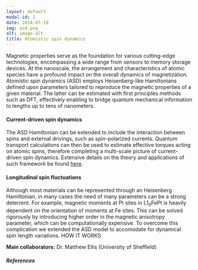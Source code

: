 ```yaml
---
layout: default
modal-id: 1
date: 2014-07-18
img: asd.png
alt: image-alt
title: Atomistic spin dynamics
---
```

 Magnetic properties serve as the foundation for various cutting-edge technologies, encompassing a wide range from sensors to memory storage devices. At the nanoscale, the arrangement and characteristics of atomic species have a profound impact on the overall dynamics of magnetization. Atomistic spin dynamics (ASD) employs Heisenberg-like Hamiltonians defined upon parameters tailored to reproduce the magnetic properties of a given material. The latter can be estimated with first principles methods such as DFT, effectively enabling to bridge quantum mechanical information to lengths up to tens of nanometers.

<h4 style='text-transform: none;'>Current-driven spin dynamics</h4>
The ASD Hamiltonian can be extended to include the interaction between spins and external drivings, such as spin-polarized currents. Quantum transport calculations can then be used to estimate effective torques acting on atomic spins, therefore completing a multi-scale picture of current-driven spin dynamics. Extensive details on the theory and applications of such framework be found <a href="http://www.tara.tcd.ie/handle/2262/91664">here</a>.
<h4 style='text-transform: none;'>Longitudinal spin fluctuations</h4>
Although most materials can be represented through an Heisenberg Hamiltonian, in many cases the need of many parameters can be a strong deterrent. For example, magnetic moments at Pt sites in L1<sub>0</sub>FePt is heavily dependent on the orientation of moments at Fe sites. This can be solved rigorously by introducing higher order in the magnetic anisotropy parameter, which can be computationally expensive. To overcome this complication we extended the ASD model to accomodate for dynamical spin length variations. HOW IT WORKS

**Main collaborators:** Dr. Matthew Ellis (University of Sheffield)

<h5 style='text-transform: none;'>References</h5>